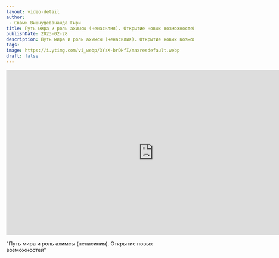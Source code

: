 ```yaml
---
layout: video-detail
author:
 - Свами Вишнудевананда Гири
title: Путь мира и роль ахимсы (ненасилия). Открытие новых возможностей
publishDate: 2023-02-28
description: Путь мира и роль ахимсы (ненасилия). Открытие новых возможностей. 
tags: 
image: https://i.ytimg.com/vi_webp/3YzX-brDHfI/maxresdefault.webp
draft: false
---
```


<iframe width="790" height="444" src="https://www.youtube.com/embed/3YzX-brDHfI" frameborder="0" allowfullscreen=""></iframe> 

  "Путь мира и роль ахимсы (ненасилия). Открытие новых возможностей"

  

 